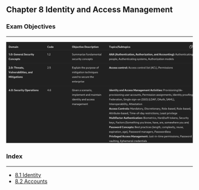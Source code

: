 ## Chapter 8 Identity and Access Management

### Exam Objectives
---
![Pasted image 20251005084930.png](../images/Pasted%20image%2020251005084930.png)


### Index
---
- [8.1 Identity](index/8.1%20Identity.md)
- [8.2 Accounts](index/8.2%20Accounts.md)